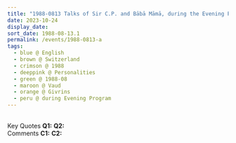 ```yaml
---
title: "1988-0813 Talks of Sir C.P. and Bābā Māmā, during the Evening Program, the day before Śhrī Fāṭimah Pūjā, Āśhram, Route de la Bellangere, 1261 Givrins, Nyon, Vaud, Switzerland"
date: 2023-10-24
display_date: 
sort_date: 1988-08-13.1
permalink: /events/1988-0813-a
tags:
  - blue @ English
  - brown @ Switzerland
  - crimson @ 1988
  - deeppink @ Personalities
  - green @ 1988-08
  - maroon @ Vaud
  - orange @ Givrins 
  - peru @ during Evening Program
---
```


<br>

<wave-list>
  <list-title color="DarkSeaGreen" width="55">Key Quotes</list-title>
  <list-item color="BlanchedAlmond" width="280"><b>Q1:</b> <i></i></list-item>
  <list-item color="Lavender" width="280"><b>Q2:</b> <i></i></list-item>
</wave-list>

<br>

<wave-list>
  <list-title color="DarkSeaGreen" width="55">Comments</list-title>
  <list-item color="BlanchedAlmond" width="280"><b>C1:</b> <i></i></list-item>
  <list-item color="Lavender" width="280"><b>C2:</b> <i></i></list-item>
</wave-list>